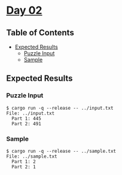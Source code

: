 # [Day 02](https://adventofcode.com/2020/day/2)

## Table of Contents

- [Expected Results](#expected-results)
  - [Puzzle Input](#puzzle-input)
  - [Sample](#sample)

## Expected Results

### Puzzle Input

```console
$ cargo run -q --release -- ../input.txt
File: ../input.txt
  Part 1: 445
  Part 2: 491
```

### Sample

```console
$ cargo run -q --release -- ../sample.txt
File: ../sample.txt
  Part 1: 2
  Part 2: 1
```
